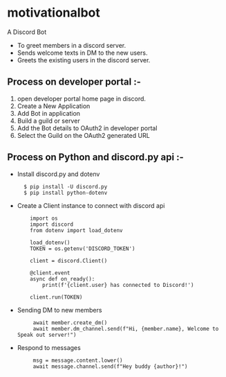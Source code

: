 # motivationalbot

A Discord Bot

* To greet members in a discord server.
* Sends welcome texts in DM to the new users.
* Greets the existing users in the discord server.

## Process on developer portal :-

1. open developer portal home page in discord.
2. Create a New Application
3. Add Bot in application
4. Build a guild or server
5. Add the Bot details to OAuth2 in developer portal
6. Select the Guild on the OAuth2 generated URL


## Process on Python and discord.py api :-

* Install discord.py and dotenv
  ```
    $ pip install -U discord.py
    $ pip install python-dotenv
  ```
* Create a Client instance to connect with discord api
  ```
      import os
      import discord
      from dotenv import load_dotenv

      load_dotenv()
      TOKEN = os.getenv('DISCORD_TOKEN')

      client = discord.Client()

      @client.event
      async def on_ready():
          print(f'{client.user} has connected to Discord!')

      client.run(TOKEN)
  ```
* Sending DM to new members
  ```
       await member.create_dm()
       await member.dm_channel.send(f"Hi, {member.name}, Welcome to Speak out server!")
  ```
* Respond to messages
  ```
       msg = message.content.lower()
       await message.channel.send(f"Hey buddy {author}!")
  ```
